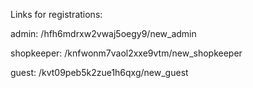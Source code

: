 Links for registrations:

admin:
/hfh6mdrxw2vwaj5oegy9/new_admin

shopkeeper:
/knfwonm7vaol2xxe9vtm/new_shopkeeper

guest:
/kvt09peb5k2zue1h6qxg/new_guest
